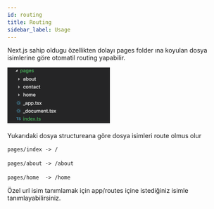 ```yaml
---
id: routing
title: Routing
sidebar_label: Usage
---
```




Next.js sahip oldugu özellikten dolayı pages folder ına koyulan dosya isimlerine göre otomatil routing yapabilir.
<br>

<div>
  <img src="assets/routing.png" >
</div>
<br>
Yukarıdaki dosya structureana göre dosya isimleri route olmus olur

```
pages/index -> /

pages/about -> /about

pages/home  -> /home
```

Özel url isim tanımlamak için app/routes içine istediğiniz isimle tanımlayabilirsiniz.
